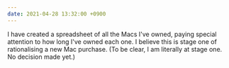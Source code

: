 ```yaml
---
date: 2021-04-28 13:32:00 +0900
---
```


I have created a spreadsheet of all the Macs I've owned, paying special attention to how long I've owned each one. I believe this is stage one of rationalising a new Mac purchase. (To be clear, I am literally at stage one. No decision made yet.)
